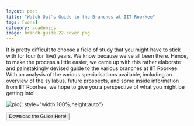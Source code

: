 ```yaml
---
layout: post
title: "Watch Out's Guide to the Branches at IIT Roorkee"
tags: [wona]
category: academics
image: branch-guide-22-cover.png
---
```


It is pretty difficult to choose a field of study that you might have to stick with for four (or five) years. We know because we've all been there. Hence, to make the process a little easier, we came up with this rather elaborate and painstakingly devised guide to the various branches at IIT Roorkee. With an analysis of the various specialisations available, including an overview of the syllabus, future prospects, and some inside information from IIT Roorkee, we hope to give you a perspective of what you might be getting into!

![pic](/images/posts/branch-guide-22.png){: style="width:100%;height:auto"}

<a href="https://drive.google.com/file/d/1YMHuPvTxIFPXS2vEfhzJL6-bK42_FMqH/view?usp=sharing" style="text-align: center"><button type="button" class="btn btn-primary btn-block btn-lg">Download the Guide Here!</button></a>
